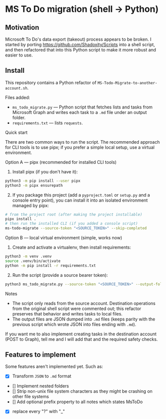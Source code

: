 # MS To Do migration (shell -> Python)

## Motivation
Microsoft To Do's data export (takeout) process appears to be broken. I started by porting https://github.com/Shadoxity/Scripts into a shell script, and then refactored that into this Python script to make it more robust and easier to use.

## Install

This repository contains a Python refactor of `MS-Todo-Migrate-to-another-account.sh`.

Files added:

- `ms_todo_migrate.py` — Python script that fetches lists and tasks from Microsoft Graph and writes each task to a `.md` file under an output folder.
- `requirements.txt` — lists `requests`.

Quick start

There are two common ways to run the script. The recommended approach for CLI tools is to use pipx; if you prefer a simple local setup, use a virtual environment.

Option A — pipx (recommended for installed CLI tools)

1. Install pipx (if you don't have it):

```bash
python3 -m pip install --user pipx
python3 -m pipx ensurepath
```

2. If you package this project (add a `pyproject.toml` or `setup.py` and a console entry point), you can install it into an isolated environment managed by pipx:

```bash
# from the project root (after making the project installable)
pipx install .
# then run the installed CLI (if you added a console script)
ms-todo-migrate --source-token "<SOURCE_TOKEN>" --skip-completed
```

Option B — local virtual environment (simple, works now)

1. Create and activate a virtualenv, then install requirements:

```bash
python3 -m venv .venv
source .venv/bin/activate
python -m pip install -r requirements.txt
```

2. Run the script (provide a source bearer token):

```bash
python3 ms_todo_migrate.py --source-token "<SOURCE_TOKEN>" --output-folder out --skip-completed
```

Notes

- The script only reads from the source account. Destination operations from the original shell script were commented out; this refactor preserves that behavior and writes tasks to local files.
- The output files are JSON dumped into `.md` files (keeps parity with the previous script which wrote JSON into files ending with `.md`).

If you want me to also implement creating tasks in the destination account (POST to Graph), tell me and I will add that and the required safety checks.

## Features to implement
Some features aren't implemented yet. Such as:
- [X] Transform `JSON` to `.md` format
- [] Implement nested folders
- [] Strip non-unix file system characters as they might be crashing on other file systems
- [] Add optional prefix property to all notes which states MsToDo
- [X] replace every "?" with "_"
